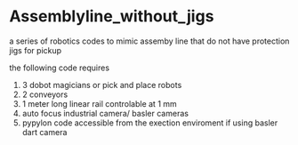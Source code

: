 # Assemblyline_without_jigs
a series of robotics codes to mimic assemby line that do not have protection jigs for pickup

the following code requires
1) 3 dobot magicians or pick and place robots
2) 2 conveyors
3) 1 meter long linear rail controlable at 1 mm
4) auto focus industrial camera/ basler cameras
5) pypylon code accessible from the exection enviroment if using basler dart camera
